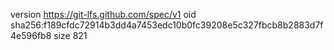 version https://git-lfs.github.com/spec/v1
oid sha256:f189cfdc72914b3dd4a7453edc10b0fc39208e5c327fbcb8b2883d7f4e596fb8
size 821
